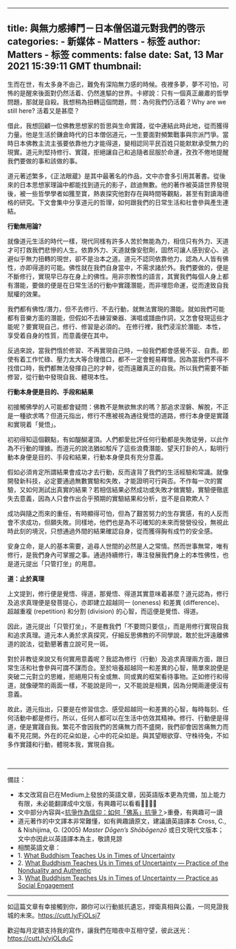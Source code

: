
---
title: 與無力感搏鬥－日本僧侶道元對我們的啓示
categories: 
    - 新媒体
    - Matters - 标签
author: Matters - 标签
comments: false
date: Sat, 13 Mar 2021 15:39:11 GMT
thumbnail: 
---

<div>   
<p>生而在世，有太多身不由己，難免有深陷無力感的時候。夜裡多夢，夢不可怕，可怖的是醒來後面對仍然活着、仍然進驅的世界。卡繆說：只有一個真正嚴肅的哲學問題，那就是自殺。我想稍為扭轉這個問題，問：為何我們仍活着？Why are we still here? 活着又是甚麼？</p><p>借此，我想回顧一位佛教思想家的哲思與生命實踐，從中連結此時此地，從而獲得力量。他是生活於鎌倉時代的日本僧侶道元，一生要面對頻繁戰事與宗派鬥爭。當時日本佛教主流主張要依靠他力才能得道，變相認同平民百姓只能默默承受無力的現實。道元則堅持修行、實踐，拒絕讓自己和追隨者屈服於命運，孜孜不倦地提醒我們要做的事和該做的事。</p><p>道元著述繁多，《正法眼蔵》是其中最著名的作品，文中亦會多引用其著書。從後來的日本思想家理論中都能找到道元的影子，啟迪無數。他的著作被英語世界發現後，被一些哲學學者如獲至寶，熱衷探究他對存在與時間等觀點，甚至有對讀海德格的研究。下文會集中分享道元的哲理，如何跟我們的日常生活和社會參與產生連結。</p><p><strong>行動無用論?</strong></p><p>就像道元生活的時代一樣，現代同樣有許多人苦於無能為力，相信只有外力、天道才可打救我們悲慘的人生。依靠外力、天道就像安慰劑，固然可讓人感到安心、逃避似乎無力扭轉的現世，卻不是治本之道。道元不認同依靠他力，認為人人皆有佛性，亦即得道的可能。佛性就在我們自身當中，不需求諸於外。我們要做的，便是不斷修行，實現早已存在身上的佛性。用非宗教性的語言，其實我們每個人身上都有潛能，要做的便是在日常生活的行動中實踐潛能，而非埋怨命運，從而達致自我賦權的效果。</p><p>我們都有佛性/潛力，但不去修行、不去行動，就無法實現的潛能。就如我們可能都有音樂方面的潛能，但假如不去練習樂器、演唱或譜曲作詞，又怎會發現這些才能呢？要實現自己，修行、修習是必須的。 在修行裡，我們浸淫於潛能、本性，享受着自身的性質，而意義便在其中。</p><p>反過來說，當我們惰於修習、不再實現自己時，一般我們都會感覺不妥、自責。即使有着工作忙碌、壓力太大等合理借口，都不一定會輕易釋懷。因為當我們不得不找借口時，我們都無法發揮自己的才幹，從而遠離真正的自我。所以我們需要不斷修習，從行動中發現自我、體現本性。</p><p><strong>行動本身便是目的、手段和結果</strong></p><p>初接觸佛學的人可能都會疑問：佛教不是無欲無求的嗎？那追求涅磐、解脫，不正是一種欲求嗎？但道元指出，修行不應被視為通往覺悟的道路，修行本身便是實踐和實現着「覺悟」。</p><p>初初得知這個觀點，有如醍醐灌頂。人們都愛批評任何行動都是失敗徒勞，以此作為不行動的理據。而道元的說法猶如駁斥了這些浪費潛能、望天打卦的人，點明行動本身便是目的、手段和結果，行動本身便具有充分意義。</p><p>假如必須肯定所謂結果會成功才去行動，反而違背了我們的生活經驗和常識。就像開發新科技，必定要通過無數實驗和失敗，才能證明可行與否。不作每一次的實驗，又如何測試出真實的結果？若相信結果必然成功或失敗才做實驗，實驗便徹底失去意義，因為人只會作出合乎預期的實驗結果和分析，豈不是自欺欺人？</p><p>成功與隨之而來的重任，有時顯得可怕，但為了艱苦努力的生存實感，有的人反而會不求成功，但願失敗。同樣地，他們也是為不可確知的未來而營營役役，無視此時此刻的境況，只想通過外間的結果確認自身，從而獲得胸有成竹的安全感。</p><p>安身立命，是人的基本需要，追尋人世間的必然是人之常情。然而世事無常，唯有修行，是我們身內可掌握之事。通過持續修行，專注發展我們身上的本性佛性，也是道元提出「只管打坐」的用意。</p><p><strong>道：止於真理</strong></p><p>上文提到，修行便是覺悟、得道，那覺悟、得道其實意味着甚麼？道元認為，修行及追求真理便是發菩提心，亦即建立超越同一 (oneness) 和差異 (difference)、超越重複 (repetition) 和分割 (division) 的心智，而這便是覺悟、得道。</p><p>因此，道元提出「只管打坐」，不是教我們「不要問只要信」，而是用修行實現自我和追求真理。道元本人勇於求真探究，仔細反思佛教的不同學說，敢於批評遠離佛道的說法，從勤懇著書立說可見一斑。</p><p>對於非教徒來說又有何實用意義呢？我認為修行（行動）及追求真理兩方面，跟日常生活和社會參與可謂不謀而合。至於培養超越同一和差異的心智，簡單來說便是突破二元對立的思維，拒絕用只有全或無、同或異的框架看待事物。正如修行和得道，就像硬幣的兩面一樣，不能說是同一，又不能說是相異，因為分開兩邊便沒有意義。</p><p>故此，道元指出，只要是在修習信念、感受超越同一和差異的心智，每時每刻、任何活動中都是修行。所以，任何人都可以在生活中仿效其精神。修行、行動便是得道，便是實踐自我。繁花不會因我們的苦痛無力而不盛開，我們卻會因苦痛無力而看不見花開。外在的花朵如是，心中的花朵如是。與其望眼欲穿、守株待兔，不如多作實踐和行動，體現本我，實現自我。</p><p><br></p><hr><p>備註：</p><ul><li>本文改寫自已在Medium上發放的英語文章，因英語版本更為完備，加上能力有限，未必能翻譯成中文版，有興趣可以看看🙇‍♂️🙇‍♀️</li><li>文中部分內容與<<a href="https://matters.news/@sarenechan14/%E6%8A%97%E7%88%AD%E4%BD%9C%E7%82%BA%E4%BF%A1%E4%BB%B0-%E5%A6%82%E4%BD%95-%E4%BD%9B%E7%B3%BB-%E6%8A%97%E7%88%AD-bafyreiazj7p2tpx2nxgfx7fgjvk2eakoytc5kicsly4h5xurudq2wqrkuu" target="_blank">抗爭作為信仰：如何「佛系」抗爭？</a>>重疊，有興趣可一讀</li><li>道元著作的中文譯本非常難懂，如有興趣讀原文，建議讀英語譯本 Cross, C., & Nishijima, G. (2005) <em>Master Dōgen’s Shōbōgenzō</em> 或日文現代文版本；文中亦因此以英語譯本為主，敬請見諒</li><li>相關英語文章：</li><li>1. <a href="https://sarenechan14.medium.com/what-buddhism-teaches-us-in-times-of-uncertainty-53f09df9374a" target="_blank">What Buddhism Teaches Us in Times of Uncertainty</a></li><li>2. <a href="https://sarenechan14.medium.com/what-buddhism-teaches-us-in-times-of-uncertainty-practice-of-the-nonduality-and-authentic-be80a2f80f09" target="_blank">What Buddhism Teaches Us in Times of Uncertainty — Practice of the Nonduality and Authentic</a></li><li>3. <a href="https://sarenechan14.medium.com/what-buddhism-teaches-us-in-times-of-uncertainty-practice-as-social-engagement-c3ac009817e1" target="_blank">What Buddhism Teaches Us in Times of Uncertainty — Practice as Social Engagement</a></li></ul><hr><p>如這篇文章有幸接觸到你，願你可以行動抵抗遺忘，捍衛真相與公義，一同見證我城的未來。<a href="https://cutt.ly/FjOLsj7" target="_blank">https://cutt.ly/FjOLsj7</a></p><p>歡迎每月定額支持我的寫作，讓我們在暗夜中互相守望，彼此送光：<a href="https://cutt.ly/vjOLduC" target="_blank">https://cutt.ly/vjOLduC</a></p>  
</div>
            